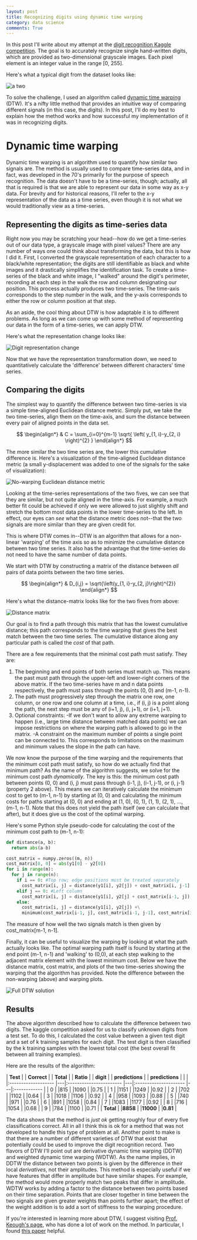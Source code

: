 ```yaml
---
layout: post
title: Recognizing digits using dynamic time warping
category: data science
comments: True
---
```


In this post I'll write about my attempt at the [digit recognition Kaggle competition](https://www.kaggle.com). The goal is to accurately recognize single hand-written digits, which are provided as two-dimensional grayscale images. Each pixel element is an integer value in the range [0, 255].

Here's what a typical digit from the dataset looks like:

![a two](https://tphinkle.github.io/images/2015-12-27/two_gs_0.png)

To solve the challenge, I used an algorithm called [dynamic time warping](https://en.wikipedia.org/wiki/Dynamic_time_warping) (DTW). It's a nifty little method that provides an intuitive way of comparing different signals (in this case, the digits). In this post, I'll do my best to explain how the method works and how successful my implementation of it was in recognizing digits.

# Dynamic time warping

Dynamic time warping is an algorithm used to quantify how similar two signals are. The method is usually used to compare time-series data, and in fact, was developed in the 70's primarily for the purpose of speech recognition. The data doesn't have to be a time-series, though; actually, all that is required is that we are able to represent our data in some way as x-y data. For brevity and for historical reasons, I'll refer to the x-y representation of the data as a time series, even though it is not what we would traditionally view as a time-series.

## Representing the digits as time-series data

Right now you may be scratching your head--how do we get a time-series out of our data type, a grayscale image with pixel values? There are any number of ways one could think about transforming the data, but this is how I did it. First, I converted the grayscale representation of each character to a black/white representation; the digits are still identifiable as black and white images and it drastically simplifies the identification task. To create a time-series of the black and white image, I "walked" around the digit's perimeter, recording at each step in the walk the row and column designating our position. This process actually produces two time-series. The time-axis corresponds to the step number in the walk, and the y-axis corresponds to either the row or column position at that step.

As an aside, the cool thing about DTW is how adaptable it is to different problems. As long as we can come up with some method of representing our data in the form of a time-series, we can apply DTW.

Here's what the representation change looks like:

![Digit representation change](https://tphinkle.github.io/images/2015-12-27/representation_transformation.png)

Now that we have the representation transformation down, we need to quantitatively calculate the 'difference' between different characters' time series.

## Comparing the digits

The simplest way to quantify the difference between two time-series is via a simple time-aligned Euclidean distance metric. Simply put, we take the two time-series, align them on the time-axis, and sum the distance between every pair of aligned points in the data set.

$$ 
\begin{align*}
	& C = \sum_{i=0}^{m-1}  \sqrt{  \left(    y_{1, i}-y_{2, i}    \right)^{2}  }
\end{align*}
$$


 The more similar the two time series are, the lower this cumulative difference is. Here's a visualization of the time-aligned Euclidean distance metric (a small y-displacement was added to one of the signals for the sake of visualization):

![No-warping Euclidean distance metric](https://tphinkle.github.io/images/2015-12-27/nowarp_distance_0.png)

Looking at the time-series representations of the two fives, we can see that they are similar, but not quite aligned in the time-axis. For example, a much better fit could be achieved if only we were allowed to just slightly shift and stretch the bottom most data points in the lower time-series to the left. In effect, our eyes can *see* what the distance metric does not--that the two signals are more similar than they are given credit for. 

This is where DTW comes in--DTW is an algorithm that allows for a non-linear 'warping' of the time axis so as to minimize the cumulative distance between two time series. It also has the advantage that the time-series do not need to have the same number of data points.

We start with DTW by constructing a matrix of the distance between *all* pairs of data points between the two time series. 

$$ 
\begin{align*}
	& D_{i,j} = \sqrt{\left(y_{1, i}-y_{2, j}\right)^{2}}
\end{align*}
$$

Here's what the distance-matrix looks like for the two fives from above:

![Distance matrix](https://tphinkle.github.io/images/2015-12-27/distance_matrix_0.png)

Our goal is to find a path through this matrix that has the lowest cumulative distance; this path corresponds to the time warping that gives the best match between the two time series. The cumulative distance along any particular path is called the *cost* of that path.

There are a few requirements that the minimal cost path must satisfy. They are:

1. The beginning and end points of both series must match up. This means the past must path through the upper-left and lower-right corners of the above matrix. If the two time-series have m and n data points respectively, the path must pass through the points (0, 0) and (m-1, n-1).
2. The path must progressively step through the matrix one row, one column, or one row and one column at a time, i.e., if (i, j) is a point along the path, the next step must be any of (i+1, j), (i, j+1), or (i+1, j+1).
3. Optional constraints:
    -If we don't want to allow any extreme warping to happen (i.e., large time distance between matched data points) we can impose restrictions on where the warping path is allowed to go in the matrix.
    -A constraint on the maximum number of points a single point can be connected to. This corresponds to limitations on the maximum and minimum values the slope in the path can have.


We now know the purpose of the time warping and the requirements that the minimum cost path must satisfy, so how do we actually find that minimum path? As the name of the algorithm suggests, we solve for the minimum cost path *dynamically*. The key is this: the minimum cost path between points (0, 0) and (i, j) must pass through (i-1, j), (i-1, j-1), or (i, j-1) (property 2 above). This means we can iteratively calculate the minimum cost to get to (m-1, n-1) by starting at (0, 0) and calculating the minimum costs for paths starting at (0, 0) and ending at (1, 0), (0, 1), (1, 1), (2, 1), ..., (m-1, n-1). Note that this does not yield the path itself (we can calculate that after), but it does give us the cost of the optimal warping.

Here's some Python style pseudo-code for calculating the cost of the minimum cost path to (m-1, n-1):

~~~~~~~ python
def distance(a, b):
  return abs(a-b)

cost_matrix = numpy.zeros((m, n))
cost_matrix[0, 0] = abs(y1[0] - y2[0])
for i in range(m):
  for j in range(n):
    if i == 0: #Top row; edge positions must be treated separately
	  cost_matrix[i, j] = distance(y1[i], y2[j]) + cost_matrix[i, j-1]
	elif j == 0: #Left column
	  cost_matrix[i, j] = distance(y1[i], y2[j] + cost_matrix[i-1, j])
	else:
	  cost_matrix[i, j] = distance(y1[i], y2[j]) +\
	  minimum(cost_matrix[i-1, j], cost_matrix[i-1, j-1], cost_matrix[i, j-1])
~~~~~~~

The measure of how well the two signals match is then given by cost_matrix[m-1, n-1]. 

Finally, it can be useful to visualize the warping by looking at what the path actually looks like. The optimal warping path itself is found by starting at the end point (m-1, n-1) and 'walking' to (0,0), at each step walking to the adjacent matrix element with the lowest minimum cost. Below we have the distance matrix, cost matrix, and plots of the two time-series showing the warping that the algorithm has provided. Note the difference between the non-warping (above) and warping plots.

![Full DTW solution](https://tphinkle.github.io/images/2015-12-27/all_plots.png)

## Results

The above algorithm described how to calculate the difference between two digits. The kaggle competition asked for us to classify unknown digits from a test set. To do this, I calculated the cost value between a given test digit and a set of k training samples for each digit. The test digit is then classified by the k training samples with the lowest total cost (the best overall fit between all training examples).

Here are the results of the algorithm:

|      **Test**       |   |       **Correct**       |   |        **Total**      |   |   **Ratio**  |
|     **digit**       |   |    **predictions**      |   |     **predictions**   |   |              |
|:------------------- |---|:----------------------- |---|:--------------------- |---|:------------ |
| 0                   |   |815                      |   |1090                   |   |0.75          |
| 1                   |   |1151                     |   |1249                   |   |0.92          |
| 2                   |   |702                      |   |1102                   |   |0.64          |
| 3                   |   |1018                     |   |1106                   |   |0.92          |
| 4                   |   |958                      |   |1093                   |   |0.88          |
| 5                   |   |740                      |   |971                    |   |0.76          |
| 6                   |   |891                      |   |1058                   |   |0.84          |
| 7                   |   |1083                     |   |1177                   |   |0.92          |
| 8                   |   |716                      |   |1054                   |   |0.68          |
| 9                   |   |784                      |   |1100                   |   |0.71          |
| **Total**           |   |**8858**                 |   |**11000**              |   |**0.81**      |


The data shows that the method is *just ok* getting roughly four of every five classifications correct. All in all I think this is ok for a method that was not developed to handle this type of problem at all. Another point to make is that there are a number of different varieties of DTW that exist that potentially could be used to improve the digit recognition record. Two flavors of DTW I'll point out are derivative dynamic time warping (DDTW) and weighted dynamic time warping (WDTW). As the name implies, in DDTW the distance between two points is given by the difference in their local *derivatives*, not their amplitudes. This method is especially useful if we have features that differ in amplitude but have similar shapes. For example, the method would more properly match two peaks that differ in amplitude. WDTW works by adding a factor to the distance between two points based on their time separation. Points that are closer together in time between the two signals are given greater weights than points further apart; the effect of the weight addition is to add a sort of stiffness to the warping procedure.

If you're interested in learning more about DTW, I suggest visiting [Prof. Keough's page](http://www.cs.ucr.edu/~eamonn/), who has done a lot of work on the method. In particular, I found [this paper](https://www.cs.rutgers.edu/~mlittman/courses/lightai03/DDTW-2001.pdf) helpful.

